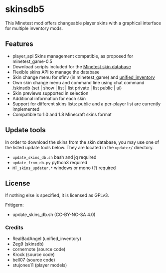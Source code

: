 # skinsdb5

This Minetest mod offers changeable player skins with a graphical interface for multiple inventory mods.

## Features

- player_api Skins management compatible, as proposed for minetest_game-0.5
- Download scripts included for the [Minetest skin database](http://minetest.fensta.bplaced.net)
- Flexible skins API to manage the database
- Skin change menu for sfinv (in minetest_game) and [unified_inventory](https://forum.minetest.net/viewtopic.php?t=12767)
- Own skin change menu and command line using chat command /skinsdb (set | show | list | list private | list public | ui)
- Skin previews supported in selection
- Additional information for each skin
- Support for different skins lists: public and a per-player list are currently implemented
- Compatible to 1.0 and 1.8 Minecraft skins format

## Update tools

In order to download the skins from the skin database,
you may use one of the listed update tools below.
They are located in the `updater/` directory.

- `update_skins_db.sh` bash and jq required
- `update_from_db.py` python3 required
- `MT_skins_updater.*` windows or mono (?) required


## License

If nothing else is specified, it is licensed as GPLv3.

Fritigern:
  - update_skins_db.sh (CC-BY-NC-SA 4.0)

### Credits

- RealBadAngel (unified_inventory)
- Zeg9 (skinsdb)
- cornernote (source code)
- Krock (source code)
- bell07 (source code)
- stujones11 (player models)

